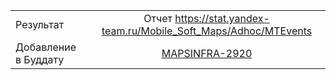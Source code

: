 | | |
|:------------- |:-------------:|
| Результат | Отчет https://stat.yandex-team.ru/Mobile_Soft_Maps/Adhoc/MTEvents |
| Добавление в Буддату | [MAPSINFRA-2920](https://st.yandex-team.ru/MAPSINFRA-2920)
